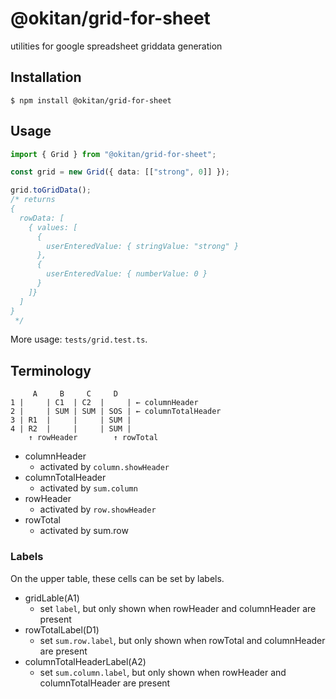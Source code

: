 # @okitan/grid-for-sheet

utilities for google spreadsheet griddata generation

## Installation

```
$ npm install @okitan/grid-for-sheet
```

## Usage

```typescript
import { Grid } from "@okitan/grid-for-sheet";

const grid = new Grid({ data: [["strong", 0]] });

grid.toGridData();
/* returns
{
  rowData: [
    { values: [
      {
        userEnteredValue: { stringValue: "strong" }
      },
      {
        userEnteredValue: { numberValue: 0 }
      }
    ]}
  ]
}
 */
```

More usage: `tests/grid.test.ts`.

## Terminology

```
     A     B     C     D
1 |     | C1  | C2  |     | ← columnHeader
2 |     | SUM | SUM | SOS | ← columnTotalHeader
3 | R1  |     |     | SUM |
4 | R2  |     |     | SUM |
    ↑ rowHeader        ↑ rowTotal
```

- columnHeader
  - activated by `column.showHeader`
- columnTotalHeader
  - activated by `sum.column`
- rowHeader
  - activated by `row.showHeader`
- rowTotal
  - activated by sum.row

### Labels

On the upper table, these cells can be set by labels.

- gridLable(A1)
  - set `label`, but only shown when rowHeader and columnHeader are present
- rowTotalLabel(D1)
  - set `sum.row.label`, but only shown when rowTotal and columnHeader are present
- columnTotalHeaderLabel(A2)
  - set `sum.column.label`, but only shown when rowHeader and columnTotalHeader are present
